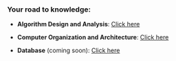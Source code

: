 
### Your road to knowledge:

* **Algorithm Design and Analysis**: [Click here](https://github.com/imethanlee/course-review/tree/master/Algorithm%20Design%20and%20Analysis)

* **Computer Organization and Architecture**: [Click here](https://github.com/imethanlee/course-review/tree/master/Computer%20Organization%20and%20Architecture)

* **Database** (coming soon): [Click here](https://github.com/imethanlee/course-review/tree/master/Database)


